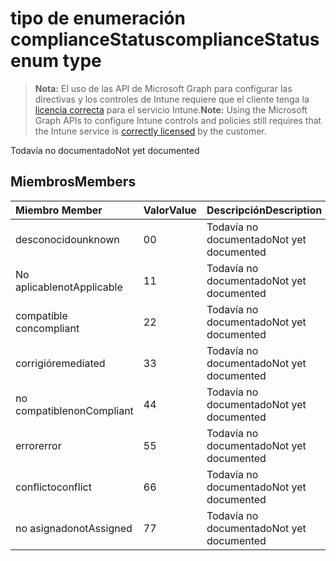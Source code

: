 # <a name="compliancestatus-enum-type"></a><span data-ttu-id="43117-101">tipo de enumeración complianceStatus</span><span class="sxs-lookup"><span data-stu-id="43117-101">complianceStatus enum type</span></span>

> <span data-ttu-id="43117-102">**Nota:** El uso de las API de Microsoft Graph para configurar las directivas y los controles de Intune requiere que el cliente tenga la [licencia correcta](https://go.microsoft.com/fwlink/?linkid=839381) para el servicio Intune.</span><span class="sxs-lookup"><span data-stu-id="43117-102">**Note:** Using the Microsoft Graph APIs to configure Intune controls and policies still requires that the Intune service is [correctly licensed](https://go.microsoft.com/fwlink/?linkid=839381) by the customer.</span></span>

<span data-ttu-id="43117-103">Todavía no documentado</span><span class="sxs-lookup"><span data-stu-id="43117-103">Not yet documented</span></span>
## <a name="members"></a><span data-ttu-id="43117-104">Miembros</span><span class="sxs-lookup"><span data-stu-id="43117-104">Members</span></span>
|<span data-ttu-id="43117-105">Miembro	</span><span class="sxs-lookup"><span data-stu-id="43117-105">Member</span></span>|<span data-ttu-id="43117-106">Valor</span><span class="sxs-lookup"><span data-stu-id="43117-106">Value</span></span>|<span data-ttu-id="43117-107">Descripción</span><span class="sxs-lookup"><span data-stu-id="43117-107">Description</span></span>|
|:---|:---|:---|
|<span data-ttu-id="43117-108">desconocido</span><span class="sxs-lookup"><span data-stu-id="43117-108">unknown</span></span>|<span data-ttu-id="43117-109">0</span><span class="sxs-lookup"><span data-stu-id="43117-109">0</span></span>|<span data-ttu-id="43117-110">Todavía no documentado</span><span class="sxs-lookup"><span data-stu-id="43117-110">Not yet documented</span></span>|
|<span data-ttu-id="43117-111">No aplicable</span><span class="sxs-lookup"><span data-stu-id="43117-111">notApplicable</span></span>|<span data-ttu-id="43117-112">1</span><span class="sxs-lookup"><span data-stu-id="43117-112">1</span></span>|<span data-ttu-id="43117-113">Todavía no documentado</span><span class="sxs-lookup"><span data-stu-id="43117-113">Not yet documented</span></span>|
|<span data-ttu-id="43117-114">compatible con</span><span class="sxs-lookup"><span data-stu-id="43117-114">compliant</span></span>|<span data-ttu-id="43117-115">2</span><span class="sxs-lookup"><span data-stu-id="43117-115">2</span></span>|<span data-ttu-id="43117-116">Todavía no documentado</span><span class="sxs-lookup"><span data-stu-id="43117-116">Not yet documented</span></span>|
|<span data-ttu-id="43117-117">corrigió</span><span class="sxs-lookup"><span data-stu-id="43117-117">remediated</span></span>|<span data-ttu-id="43117-118">3</span><span class="sxs-lookup"><span data-stu-id="43117-118">3</span></span>|<span data-ttu-id="43117-119">Todavía no documentado</span><span class="sxs-lookup"><span data-stu-id="43117-119">Not yet documented</span></span>|
|<span data-ttu-id="43117-120">no compatible</span><span class="sxs-lookup"><span data-stu-id="43117-120">nonCompliant</span></span>|<span data-ttu-id="43117-121">4</span><span class="sxs-lookup"><span data-stu-id="43117-121">4</span></span>|<span data-ttu-id="43117-122">Todavía no documentado</span><span class="sxs-lookup"><span data-stu-id="43117-122">Not yet documented</span></span>|
|<span data-ttu-id="43117-123">error</span><span class="sxs-lookup"><span data-stu-id="43117-123">error</span></span>|<span data-ttu-id="43117-124">5</span><span class="sxs-lookup"><span data-stu-id="43117-124">5</span></span>|<span data-ttu-id="43117-125">Todavía no documentado</span><span class="sxs-lookup"><span data-stu-id="43117-125">Not yet documented</span></span>|
|<span data-ttu-id="43117-126">conflicto</span><span class="sxs-lookup"><span data-stu-id="43117-126">conflict</span></span>|<span data-ttu-id="43117-127">6</span><span class="sxs-lookup"><span data-stu-id="43117-127">6</span></span>|<span data-ttu-id="43117-128">Todavía no documentado</span><span class="sxs-lookup"><span data-stu-id="43117-128">Not yet documented</span></span>|
|<span data-ttu-id="43117-129">no asignado</span><span class="sxs-lookup"><span data-stu-id="43117-129">notAssigned</span></span>|<span data-ttu-id="43117-130">7</span><span class="sxs-lookup"><span data-stu-id="43117-130">7</span></span>|<span data-ttu-id="43117-131">Todavía no documentado</span><span class="sxs-lookup"><span data-stu-id="43117-131">Not yet documented</span></span>|



